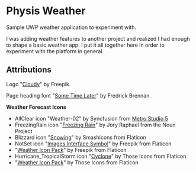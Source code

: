 Physis Weather
==============

Sample UWP weather application to experiment with.

I was adding weather features to another project and realized I had enough to shape a basic weather app. I put it all together here in order to experiment with the platform in general.


Attributions
------------

Logo "[Cloudy](https://www.flaticon.com/free-icon/cloudy_2204336)" by Freepik.

Page heading font "[Some Time Later](https://www.fontsquirrel.com/fonts/some-time-later)" by Fredrick Brennan.

**Weather Forecast Icons**

  - AllClear icon "Weather-02" by Syncfusion from [Metro Studio 5](https://marketplace.visualstudio.com/items?itemName=SyncfusionInc.MetroStudio5)
  - FreezingRain icon "[Freezing Rain](https://thenounproject.com/term/freezing-rain/13560/)" by Jory Raphael from the Noun Project
  - Blizzard icon "[Snowing](https://www.flaticon.com/free-icon/snowing_136639)" by Smashicons from Flaticon
  - NotSet icon "[Images Interface Symbol](https://www.flaticon.com/free-icon/images-interface-symbol_45009)" by Freepik from Flaticon
  - "[Weather Icon Pack](https://www.flaticon.com/packs/weather)" by Freepik from Flaticon
  - Hurricane_TropicalStorm icon "[Cyclone](https://www.flaticon.com/free-icon/cyclone_798319)" by Those Icons from Flaticon
  - "[Weather Icon Pack](https://www.flaticon.com/packs/weather-63)" by Those Icons from Flaticon
